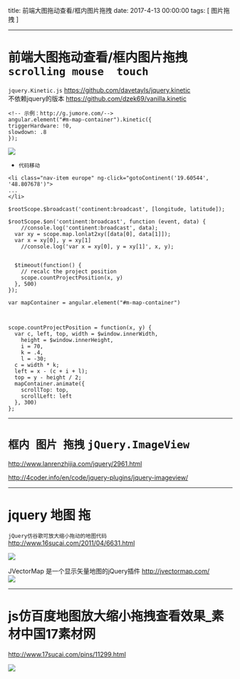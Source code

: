 title: 前端大图拖动查看/框内图片拖拽
date: 2017-4-13 00:00:00
tags: [ 图片拖拽 ]


---


# 前端大图拖动查看/框内图片拖拽 `scrolling mouse  touch`
`jquery.Kinetic.js`   https://github.com/davetayls/jquery.kinetic  
不依赖jquery的版本 https://github.com/dzek69/vanilla.kinetic

```
<!-- 示例：http://g.jumore.com/-->
angular.element("#m-map-container").kinetic({
triggerHardware: !0,
slowdown: .8
});
```
![](http://7xnbs3.com1.z0.glb.clouddn.com/17-8-12/59275119.jpg)
 
- `代码移动`

```
<li class="nav-item europe" ng-click="gotoContinent('19.60544', '48.807678')">
...
</li>
```
```
$rootScope.$broadcast('continent:broadcast', [longitude, latitude]);

```
```
$rootScope.$on('continent:broadcast', function (event, data) {
    //console.log('continent:broadcast', data);
  var xy = scope.map.lonlat2xy([data[0], data[1]]);
  var x = xy[0], y = xy[1]
    //console.log('var x = xy[0], y = xy[1]', x, y);


  $timeout(function() {
    // recalc the project position
    scope.countProjectPosition(x, y)
  }, 500)
});
```
```
var mapContainer = angular.element("#m-map-container")



scope.countProjectPosition = function(x, y) {
  var c, left, top, width = $window.innerWidth,
    height = $window.innerHeight,
    i = 70,
    k = .4,
    l = -30;
  c = width * k;
  left = x - (c + i + l);
  top = y - height / 2;
  mapContainer.animate({
    scrollTop: top,
    scrollLeft: left
  }, 300)
};
```


---
#  `框内 图片 拖拽`  `jQuery.ImageView`
http://www.lanrenzhijia.com/jquery/2961.html


http://4coder.info/en/code/jquery-plugins/jquery-imageview/


---
# jquery 地图 拖


`jQuery仿谷歌可放大缩小拖动的地图代码`
http://www.16sucai.com/2011/04/6631.html

![](http://7xnbs3.com1.z0.glb.clouddn.com/17-8-12/18213597.jpg)



JVectorMap 是一个显示矢量地图的jQuery插件    http://jvectormap.com/  
![](http://7xnbs3.com1.z0.glb.clouddn.com/17-8-12/20001992.jpg)


---
# js仿百度地图放大缩小拖拽查看效果_素材中国17素材网
http://www.17sucai.com/pins/11299.html

![](http://7xnbs3.com1.z0.glb.clouddn.com/17-8-12/64370862.jpg)
 